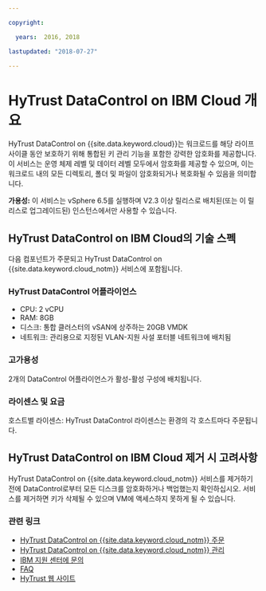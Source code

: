 ```yaml
---

copyright:

  years:  2016, 2018

lastupdated: "2018-07-27"

---
```


# HyTrust DataControl on IBM Cloud 개요

HyTrust DataControl on {{site.data.keyword.cloud}}는 워크로드를 해당 라이프사이클 동안 보호하기 위해 통합된 키 관리 기능을 포함한 강력한 암호화를 제공합니다. 이 서비스는 운영 체제 레벨 및 데이터 레벨 모두에서 암호화를 제공할 수 있으며, 이는 워크로드 내의 모든 디렉토리, 폴더 및 파일이 암호화되거나 복호화될 수 있음을 의미합니다.

**가용성:** 이 서비스는 vSphere 6.5를 실행하며 V2.3 이상 릴리스로 배치된(또는 이 릴리스로 업그레이드된) 인스턴스에서만 사용할 수 있습니다.

## HyTrust DataControl on IBM Cloud의 기술 스펙

다음 컴포넌트가 주문되고 HyTrust DataControl on {{site.data.keyword.cloud_notm}} 서비스에 포함됩니다.

### HyTrust DataControl 어플라이언스
* CPU: 2 vCPU
* RAM: 8GB
* 디스크: 통합 클러스터의 vSAN에 상주하는 20GB VMDK
* 네트워크: 관리용으로 지정된 VLAN-지원 사설 포터블 네트워크에 배치됨

### 고가용성
2개의 DataControl 어플라이언스가 활성-활성 구성에 배치됩니다.

### 라이센스 및 요금

호스트별 라이센스: HyTrust DataControl 라이센스는 환경의 각 호스트마다 주문됩니다.

## HyTrust DataControl on IBM Cloud 제거 시 고려사항

HyTrust DataControl on {{site.data.keyword.cloud_notm}} 서비스를 제거하기 전에 DataControl로부터 모든 디스크를 암호화하거나 백업했는지 확인하십시오. 서비스를 제거하면 키가 삭제될 수 있으며 VM에 액세스하지 못하게 될 수 있습니다.

### 관련 링크

* [HyTrust DataControl on {{site.data.keyword.cloud_notm}} 주문](htdc_ordering.html)
* [HyTrust DataControl on {{site.data.keyword.cloud_notm}} 관리](managinghtcc.html)
* [IBM 지원 센터에 문의](../vmonic/trbl_support.html)
* [FAQ](../vmonic/faq.html)
* [HyTrust 웹 사이트](https://www.hytrust.com/)
